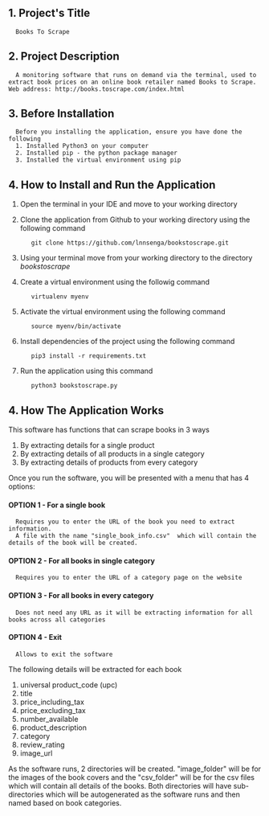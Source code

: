 ## 1. Project's Title

      Books To Scrape

## 2. Project Description

      A monitoring software that runs on demand via the terminal, used to extract book prices on an online book retailer named Books to Scrape. Web address: http://books.toscrape.com/index.html

## 3. Before Installation
      Before you installing the application, ensure you have done the following
      1. Installed Python3 on your computer
      2. Installed pip - the python package manager 
      3. Installed the virtual environment using pip

## 4. How to Install and Run the Application

1. Open the terminal in your IDE and move to your working directory

2. Clone the application from Github to your working directory using the following command 
   ```console
      git clone https://github.com/lnnsenga/bookstoscrape.git
   ```
3. Using your terminal move from your working directory to the directory _bookstoscrape_ 

4. Create a virtual environment using the followig command 
   ```console
      virtualenv myenv
   ```

5. Activate the virtual environment using the following command
   ```console
      source myenv/bin/activate
   ```

6. Install dependencies of the project using the following command 
   ```console
      pip3 install -r requirements.txt
   ```

8. Run the application using this command 
   ```console 
      python3 bookstoscrape.py
   ```

## 4. How The Application Works 

This software has functions that can scrape books in 3 ways
1. By extracting details for a single product 
2. By extracting details of all products in a single category
3. By extracting details of products from every category

Once you run the software, you will be presented with a menu that has 4 options:

#### OPTION 1 - For a single book
      Requires you to enter the URL of the book you need to extract information.
      A file with the name "single_book_info.csv"  which will contain the details of the book will be created.


####  OPTION 2 - For all books in single category
      Requires you to enter the URL of a category page on the website


#### OPTION 3 - For all books in every category
      Does not need any URL as it will be extracting information for all books across all categories


#### OPTION 4 - Exit
      Allows to exit the software


The following details will be extracted for each book
1. universal product_code (upc)
2. title
3. price_including_tax
4. price_excluding_tax
5. number_available
6. product_description
7. category
8. review_rating
9. image_url

As the software runs, 2 directories will be created.  "image_folder" will be for the images of the book covers and the "csv_folder" will be for the csv files which will contain all details of the books. Both directories will have sub-directories which will be autogenerated as the software runs and then named based on book categories.

